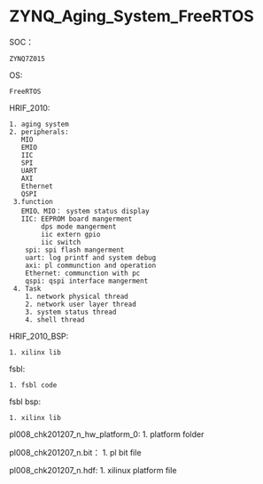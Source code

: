 # ZYNQ_Aging_System_FreeRTOS

SOC：

    ZYNQ7Z015

OS:

    FreeRTOS
    
HRIF_2010:

    1. aging system
    2. peripherals:
       MIO
       EMIO
       IIC
       SPI
       UART
       AXI
       Ethernet
       QSPI
     3.function
       EMIO、MIO： system status display
       IIC: EEPROM board mangerment
            dps mode mangerment
            iic extern gpio
            iic switch
        spi: spi flash mangerment
        uart: log printf and system debug
        axi: pl communction and operation
        Ethernet: communction with pc
        qspi: qspi interface mangerment
     4. Task
        1. network physical thread
        2. network user layer thread
        3. system status thread
        4. shell thread
        
        
       
HRIF_2010_BSP:

    1. xilinx lib
  

fsbl:

    1. fsbl code

    
fsbl bsp:

    1. xilinx lib

pl008_chk201207_n_hw_platform_0:
    1. platform folder

pl008_chk201207_n.bit：
    1. pl bit file
   
pl008_chk201207_n.hdf:
    1. xilinux platform file


